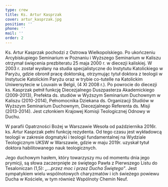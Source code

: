 ```yaml
---
type: crew
title: Ks. Artur Kasprzak
cover: artur_kasprzak.jpg
position: ''
phone: ''
mail: ''
order: 2
---
```


Ks. Artur Kasprzak pochodzi z Ostrowa Wielkopolskiego. Po ukończeniu Arcybiskupiego Seminarium w Poznaniu i Wyższego Seminarium w Kaliszu otrzymał święcenia prezbiteratu 25 maja 2000 r. w diecezji kaliskiej. W 2003 r. został wysłany na studia specjalistyczne do Instytutu Katolickiego w Paryżu, gdzie obronił pracę doktorską, otrzymując tytuł doktora z teologii w Instytucie Katolickim Paryżu oraz w trybie co-tutelle na Katolickim Uniwersytecie w Louvain w Belgii, (4 XI 2008 r.). Po powrocie do diecezji ks. Kasprzak pełnił funkcję Diecezjalnego Duszpasterza Akademickiego (2009-2013), Prefekta ds. studiów w Wyższym Seminarium Duchownym w Kaliszu (2010-2014), Pełnomocnika Dziekana ds. Organizacji Studiów w Wyższym Seminarium Duchownym, Diecezjalnego Referenta ds. Misji (2013-2014). Jest członkiem Krajowej Komisji Teologicznej Odnowy w Duchu.

W parafii Opatrzności Bożej w Warszawie Wesoła od października 2016r. ks. Artur Kasprzak pełni funkcję rezydenta. Od tego czasu jest wykładowcą teologii w zakresie dogmatyki i teologii fundamentalnej na Wydziale Teologicznym UKSW w Warszawie, gdzie w maju 2019r. uzyskał tytuł doktora habilitowanego nauk teologicznych.

Jego duchowym hasłem, który towarzyszy mu od momentu dnia jego prymicji, są słowa zaczerpnięte ze świętego Pawła z Pierwszego Listu do Tesaloniczan (1,5): _„...przez moc i przez Ducha Świętego”_. Jest sympatykiem wielu wspólnotowych charyzmatów i ich świeżego powiewu Ducha w Kościele, w tym również Wspólnoty Chemin Neuf.
